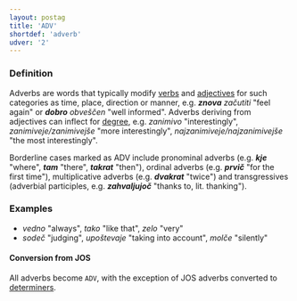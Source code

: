 ```yaml
---
layout: postag
title: 'ADV'
shortdef: 'adverb'
udver: '2'
---
```


### Definition

Adverbs are words that typically modify [verbs](VERB) and [adjectives](ADJ) for such categories as time, place,
direction or manner, e.g. _<b>znova</b> začutiti_ "feel again" or _<b>dobro</b> obveščen_ "well informed". Adverbs deriving from adjectives can inflect for [degree](), e.g. _zanimivo_ "interestingly", _zanimiveje/zanimivejše_ "more interestingly", _najzanimiveje/najzanimivejše_ "the most interestingly".    

Borderline cases marked as ADV include pronominal adverbs (e.g. _<b>kje</b>_ "where", _<b>tam</b>_ "there", _<b>takrat</b>_ "then"), ordinal adverbs (e.g. _<b>prvič</b>_ "for the first time"), multiplicative adverbs (e.g. _<b>dvakrat</b>_ "twice") and transgressives (adverbial participles, e.g. _<b>zahvaljujoč</b>_ "thanks to, lit. thanking").

### Examples

- _vedno_ "always", _tako_ "like that", _zelo_ "very"
- _sodeč_ "judging", _upoštevaje_ "taking into account", _molče_ "silently"

#### Conversion from JOS

All adverbs become `ADV`, with the exception of JOS adverbs converted to [determiners](DET).
<!-- Interlanguage links updated Po 6. listopadu 2023, 21:41:22 CET -->
